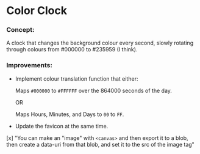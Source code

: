 # Color Clock

### Concept:

A clock that changes the background colour every second, slowly rotating through colours from #000000 to #235959 (I think).

### Improvements:

* Implement colour translation function that either:

   Maps `#000000` to `#FFFFFF` over the 864000 seconds of the day.

   OR

   Maps Hours, Minutes, and Days to `00` to `FF`.

* Update the favicon at the same time.

[x]   "You can make an "image" with `<canvas>` and then export it to a blob, then create a data-uri from that blob, and set it to the src of the image tag"
